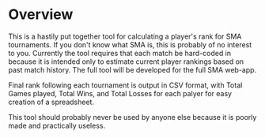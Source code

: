 # Overview
This is a hastily put together tool for calculating a player's rank for SMA tournaments. If you don't know what SMA is, this is probably of no interest to you. Currently the tool requires that each match be hard-coded in because it is intended only to estimate current player rankings based on past match history. The full tool will be developed for the full SMA web-app.

Final rank following each tournament is output in CSV format, with Total Games played, Total Wins, and Total Losses for each palyer for easy creation of a spreadsheet. 

This tool should probably never be used by anyone else because it is poorly made and practically useless.
